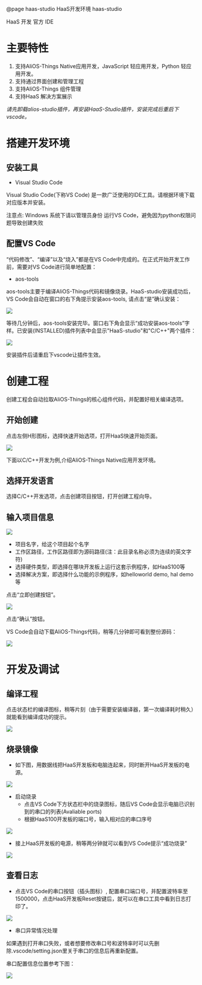 @page haas-studio HaaS开发环境 haas-studio

HaaS 开发 官方 IDE

# 主要特性

1. 支持AliOS-Things Native应用开发，JavaScript 轻应用开发，Python 轻应用开发。
2. 支持通过界面创建和管理工程
3. 支持AliOS-Things 组件管理
4. 支持HaaS 解决方案展示

*请先卸载alios-studio插件，再安装HaaS-Studio插件，安装完成后重启下vscode。*



# 搭建开发环境
## 安装工具
* Visual Studio Code

Visual Studio Code(下称VS Code) 是一款广泛使用的IDE工具。请根据环境下载对应版本并安装。

注意点: Windows 系统下请以管理员身份 运行VS Code，避免因为python权限问题导致创建失败

## 配置VS Code
“代码修改”、“编译”以及“烧入”都是在VS Code中完成的。在正式开始开发工作前，需要对VS Code进行简单地配置：

* aos-tools

aos-tools主要于编译AliOS-Things代码和镜像烧录。HaaS-studio安装成功后，VS Code会自动在窗口的右下角提示安装aos-tools, 请点击“是”确认安装：

<div align=left display=flex>
   <img src="https://img.alicdn.com/imgextra/i3/O1CN0123zx8A1oeY0wZdtTv_!!6000000005250-2-tps-784-321.png" style="max-width:800px;" />
</div>

等待几分钟后，aos-tools安装完毕。窗口右下角会显示“成功安装aos-tools”字样。已安装(INSTALLED)插件列表中会显示"HaaS-studio"和"C/C++"两个插件：

![](https://img.alicdn.com/imgextra/i1/O1CN01tDiYVM1dMiqwXlLoK_!!6000000003722-0-tps-1898-1030.jpg)

安装插件后请重启下vscode让插件生效。


# 创建工程
创建工程会自动拉取AliOS-Things的核心组件代码，并配置好相关编译选项。

## 开始创建
点击左侧H形图标，选择快速开始选项，打开HaaS快速开始页面。

<div align=left display=flex>
   <img src="https://img.alicdn.com/imgextra/i4/O1CN01EqwPwV1Q1ZYFhQR9c_!!6000000001916-2-tps-2804-1750.png" style="max-width:800px;" />
</div>

下面以C/C++开发为例,介绍AliOS-Things Native应用开发环境。

## 选择开发语言

选择C/C++开发选项，点击创建项目按钮，打开创建工程向导。

## 输入项目信息

<div align=left display=flex>
   <img src="https://img.alicdn.com/imgextra/i2/O1CN01f0Z3rN1qIgMKYVmau_!!6000000005473-2-tps-1164-1002.png" style="max-width:800px;" />
</div>

* 项目名字，给这个项目起个名字
* 工作区路径，工作区路径即为源码路径(注：此目录名称必须为连续的英文字符)
* 选择硬件类型，即选择在哪块开发板上运行这套示例程序，如HaaS100等
* 选择解决方案，即选择什么功能的示例程序，如helloworld demo, hal demo等

点击“立即创建按钮”。

<div align=left display=flex>
   <img src="https://img.alicdn.com/imgextra/i1/O1CN01Lf7GHh27Z1y0w9u36_!!6000000007810-2-tps-1156-916.png" style="max-width:800px;" />
</div>

点击“确认”按钮。

VS Code会自动下载AliOS-Things代码，稍等几分钟即可看到整份源码：

<div align=left display=flex>
   <img src="https://img.alicdn.com/imgextra/i1/O1CN01w1MUey1dTaleqlgDB_!!6000000003737-2-tps-686-420.png" style="max-width:800px;" />
</div>

# 开发及调试
## 编译工程
点击状态栏的编译图标，稍等片刻（由于需要安装编译器，第一次编译耗时稍久）就能看到编译成功的提示。

<div align=left display=flex>
   <img src="https://img.alicdn.com/imgextra/i2/O1CN01IGczJA23UfiDMdaO0_!!6000000007259-2-tps-1466-343.png" style="max-width:800px;" />
</div>

## 烧录镜像

* 如下图，用数据线把HaaS开发板和电脑连起来，同时断开HaaS开发板的电源。

<div align=left display=flex>
   <img src="https://img.alicdn.com/imgextra/i3/O1CN01DA4GIL1cL3lxXK5Vv_!!6000000003583-2-tps-1012-747.png" style="max-width:800px;" />
</div>

* 启动烧录
  * 点击VS Code下方状态栏中的烧录图标，随后VS Code会显示电脑已识别到的串口的列表(Avaliable ports)
  * 根据HaaS100开发板的端口号，输入相对应的串口序号

<div align=left display=flex>
   <img src="https://img.alicdn.com/imgextra/i1/O1CN01ya7crN1dYd7kpi1t1_!!6000000003748-2-tps-1398-289.png" style="max-width:800px;" />
</div>

* 接上HaaS开发板的电源，稍等两分钟就可以看到VS Code提示“成功烧录”

<div align=left display=flex>
   <img src="https://img.alicdn.com/imgextra/i3/O1CN01Foj1sU1HIDNnvs6gM_!!6000000000734-2-tps-1402-196.png" style="max-width:800px;" />
</div>

## 查看日志

* 点击VS Code的串口按钮（插头图标）, 配置串口端口号，并配置波特率至1500000，点击HaaS开发板Reset按键后，就可以在串口工具中看到日志打印了。

<div align=left display=flex>
   <img src="https://img.alicdn.com/imgextra/i1/O1CN01WFJrEO2AI25lZacbI_!!6000000008179-2-tps-1066-374.png" style="max-width:800px;" />
</div>

* 串口异常情况处理

如果遇到打开串口失败，或者想要修改串口号和波特率时可以先删除.vscode/setting.json里关于串口的信息后再重新配置。

串口配置信息位置参考下图：

<div align=left display=flex>
   <img src="https://img.alicdn.com/imgextra/i1/O1CN012PQ3mf1IDvJXTCGyQ_!!6000000000860-0-tps-1536-558.jpg" style="max-width:800px;" />
</div>